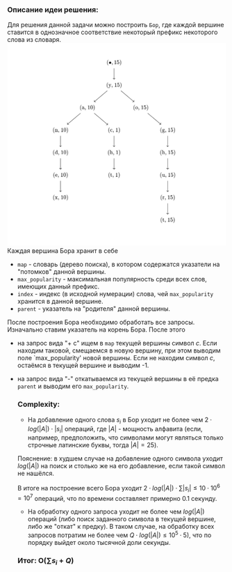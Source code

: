 ### Описание идеи решения:
Для решения данной задачи можно построить `Бор`, где каждой вершине ставится в однозначное соответствие некоторый префикс некоторого слова из словаря. 
![Иллюстрация к проекту](https://github.com/GiBBS-Matvey/Source-cpp/raw/master/Autocompletion/Images/Bor.jpg)
Каждая вершина Бора хранит в себе 
- `map` - словарь (дерево поиска), в котором содержатся указатели на "потомков" данной вершины.
- `max_popularity` - максимальная популярность среди всех слов, имеющих данный префикс.
- `index` - индекс (в исходной нумерации) слова, чей `max_popularity` хранится в данной вершине.
- `parent` - указатель на "родителя" данной вершины.

После построения Бора необходимо обработать все запросы. Изначально ставим указатель на корень Бора. После этого
- на запрос вида "+ c" ищем в `map` текущей вершины символ $c$. Если находим таковой, смещаемся в новую вершину, при этом выводим поле `max_popularity' новой вершины.
Если не находим символ $c$, остаёмся в текущей вершине и выводим -1.
- на запрос вида "-" откатываемся из текущей вершины в её предка `parent` и выводим его `max_popularity`.

  ### Complexity:
  - На добавление одного слова $s_i$ в Бор уходит не более чем $2\cdot log(|A|)\cdot |s_i|$ операций, где $|A|$ - мощность алфавита (если, например, предположить,
  что символами могут являться только строчные латинские буквы, тогда $|A| = 25$).

  Пояснение: в худшем случае на добавление одного символа уходит $log(|A|)$ на поиск и столько же на его добавление, если такой символ не нашёлся.

  В итоге на построение всего Бора уходит $2\cdot log(|A|)\cdot \sum |s_i| \leq 10 \cdot 10^{6} = 10^{7}$ операций, что по времени составляет примерно $0.1$ секунду.


  - На обработку одного запроса уходит не более чем $log(|A|)$ операций (либо поиск заданного символа в текущей вершине, либо же "откат" к предку). В таком случае, на обработку всех
    запросов потратим не более чем $Q\cdot log(|A|) \leq 10^{5}\cdot 5)$, что по порядку выйдет около тысячной доли секунды.

  ### Итог: O($\sum s_i + Q$)

